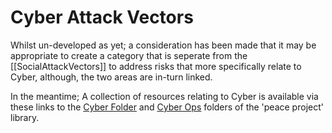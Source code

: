 # Cyber Attack Vectors

Whilst un-developed as yet; a consideration has been made that it may be appropriate to create a category that is seperate from the [[SocialAttackVectors]] to address risks that more specifically relate to Cyber, although, the two areas are in-turn linked. 

In the meantime; A collection of resources relating to Cyber is available via these links to the [Cyber Folder](https://drive.google.com/drive/folders/1BVrg_6ss0v0RlnahjaM26eG40fvRfEZr) and [Cyber Ops](https://drive.google.com/drive/folders/1fhXlmVNuPoI9OjgMvbQ2cGqHF42USP4O) folders of the 'peace project' library. 

